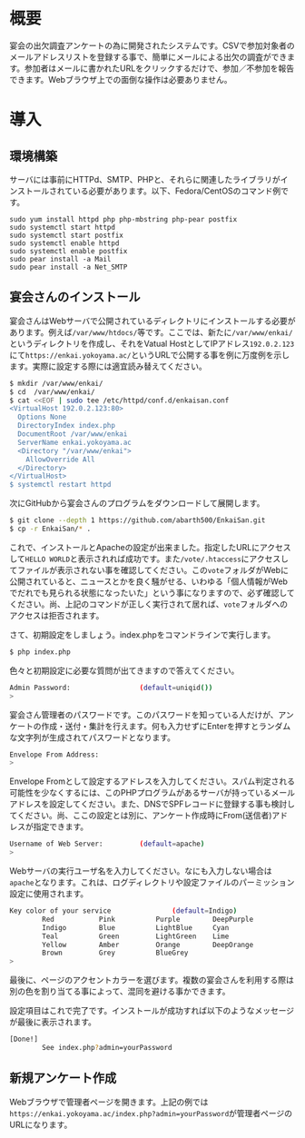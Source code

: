 # 概要

宴会の出欠調査アンケートの為に開発されたシステムです。CSVで参加対象者のメールアドレスリストを登録する事で、簡単にメールによる出欠の調査ができます。参加者はメールに書かれたURLをクリックするだけで、参加／不参加を報告できます。Webブラウザ上での面倒な操作は必要ありません。

# 導入
## 環境構築
サーバには事前にHTTPd、SMTP、PHPと、それらに関連したライブラリがインストールされている必要があります。以下、Fedora/CentOSのコマンド例です。
```
sudo yum install httpd php php-mbstring php-pear postfix
sudo systemctl start httpd
sudo systemctl start postfix
sudo systemctl enable httpd
sudo systemctl enable postfix
sudo pear install -a Mail
sudo pear install -a Net_SMTP
```

## 宴会さんのインストール
宴会さんはWebサーバで公開されているディレクトリにインストールする必要があります。例えば```/var/www/htdocs/```等です。ここでは、新たに```/var/www/enkai/```というディレクトリを作成し、それをVatual HostとしてIPアドレス```192.0.2.123```にて```https://enkai.yokoyama.ac/```というURLで公開する事を例に万度例を示します。実際に設定する際には適宜読み替えてください。

```bash
$ mkdir /var/www/enkai/
$ cd  /var/www/enkai/
$ cat <<EOF | sudo tee /etc/httpd/conf.d/enkaisan.conf
<VirtualHost 192.0.2.123:80>
  Options None
  DirectoryIndex index.php
  DocumentRoot /var/www/enkai
  ServerName enkai.yokoyama.ac
  <Directory "/var/www/enkai">
    AllowOverride All
  </Directory>
</VirtualHost>
$ systemctl restart httpd
```
次にGitHubから宴会さんのプログラムをダウンロードして展開します。

```bash
$ git clone --depth 1 https://github.com/abarth500/EnkaiSan.git
$ cp -r EnkaiSan/* .
```
これで、インストールとApacheの設定が出来ました。指定したURLにアクセスして```HELLO WORLD```と表示されれば成功です。また```/vote/.htaccess```にアクセスしてファイルが表示されない事を確認してください。この```vote```フォルダがWebに公開されていると、ニュースとかを良く騒がせる、いわゆる「個人情報がWebでだれでも見られる状態になったいた」という事になりますので、必ず確認してください。尚、上記のコマンドが正しく実行されて居れば、```vote```フォルダへのアクセスは拒否されます。

さて、初期設定をしましょう。index.phpをコマンドラインで実行します。
```bash
$ php index.php
```
色々と初期設定に必要な質問が出てきますので答えてください。
```bash
Admin Password:                 (default=uniqid())
>
```
宴会さん管理者のパスワードです。このパスワードを知っている人だけが、アンケートの作成・送付・集計を行えます。何も入力せずにEnterを押すとランダムな文字列が生成されてパスワードとなります。

```bash
Envelope From Address:
>
```
Envelope Fromとして設定するアドレスを入力してください。スパム判定される可能性を少なくするには、このPHPプログラムがあるサーバが持っているメールアドレスを設定してください。また、DNSでSPFレコードに登録する事も検討してください。尚、ここの設定とは別に、アンケート作成時にFrom(送信者)アドレスが指定できます。

```bash
Username of Web Server:         (default=apache)
>
```

Webサーバの実行ユーザ名を入力してください。なにも入力しない場合は```apache```となります。これは、ログディレクトリや設定ファイルのパーミッション設定に使用されます。

```bash
Key color of your service               (default=Indigo)
        Red           Pink          Purple        DeepPurple
        Indigo        Blue          LightBlue     Cyan
        Teal          Green         LightGreen    Lime
        Yellow        Amber         Orange        DeepOrange
        Brown         Grey          BlueGrey
> 
```
最後に、ページのアクセントカラーを選びます。複数の宴会さんを利用する際は別の色を割り当てる事によって、混同を避ける事かできます。

設定項目はこれで完了です。インストールが成功すれば以下のようなメッセージが最後に表示されます。

```bash
[Done!]
        See index.php?admin=yourPassword
```

## 新規アンケート作成

Webブラウザで管理者ページを開きます。上記の例では```https://enkai.yokoyama.ac/index.php?admin=yourPassword```が管理者ページのURLになります。
